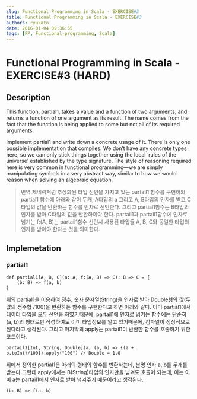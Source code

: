 ```yaml
---
slug: Functional Programming in Scala - EXERCISE#3
title: Functional Programming in Scala - EXERCISE#3
authors: ryukato
date: 2016-01-04 09:36:55
tags: [FP, Functional-programming, Scala]
---
```


# Functional Programming in Scala - EXERCISE#3 (HARD)
## Description
This function, partial1, takes a value and a function of two arguments, and returns a function of one argument as its result. The name comes from the fact that the function is being applied to some but not all of its required arguments.

Implement partial1 and write down a concrete usage of it. There is only one possible implementation that compiles. We don’t have any concrete types here, so we can only stick things together using the local ‘rules of the universe’ established by the type signature. The style of reasoning required here is very common in functional programming—we are simply manipulating symbols in a very abstract way, similar to how we would reason when solving an algebraic equation.


> 번역
> 제네릭처럼 추상화된 타입 선언을 가지고 있는 partail1 함수를 구현하되, partial1 함수에 아래와 같이 두개, A타입의 a 그리고 A, B타입의 인자를 받고 C타입의 값을 반환하는 함수를 인자로 선언한다.
> 그리고 partial1함수는 B타입의 인자를 받아 C타입의 값을 반환하여야 한다.
> partail1과 partail1함수에 인자로 넘기는 f:(A, B)는 partail1함수 선언시 사용된 타입들 A, B, C와 동일한 타입의 인자를 받아야 한다는 것을 의미한다.


## Implemetation
### partial1

```
def partial1[A, B, C](a: A, f:(A, B) => C): B => C = {
    (b: B) => f(a, b)
}

```

위의 partial1을 이용하여 정수, 숫자 문자열(String)을 인자로 받아 Double형의 값(두값의 정수합 /100)을 반환하는 함수를 구현한다고 하면 아래와 같다.
이미 partial1에서 데이터 타입을 모두 선언을 하였기때문에, partail1에 인자로 넘기는 함수에는 단순히 (a, b)의 형태로만 작성하여도 이미 타입정보를 알고 있기때문에, 컴파일이 정상적으로 된다라고 생각된다. 그리고 마지막의 apply는 partail1이 반환한 함수를 호출하기 위한 코드이다.

```
partail1[Int, String, Double](a, (a, b) => {(a + b.toInt)/100}).apply("100") // Double = 1.0

```
위에서 정의한 partial1은 아래의 형태의 함수를 반환하는데, 분명 인자 a, b를 두개를 받는다.그런데 apply에서는 B(String)타입의 인자만을 넘겨도 호출이 되는데, 이는 이미 a는 partail1에서 인자로 받아 넘겨주기 때문이라고 생각된다.

```
(b: B) => f(a, b)
```
